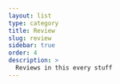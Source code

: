 ```yaml
---
layout: list
type: category
title: Review
slug: review
sidebar: true
order: 4
description: >
  Reviews in this every stuff
---
```

